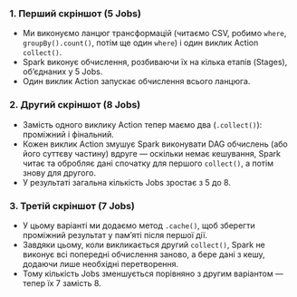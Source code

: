 ### 1. Перший скріншот (5 Jobs)
- Ми виконуємо ланцюг трансформацій (читаємо CSV, робимо `where`, `groupBy().count()`, потім ще один `where`) і один виклик Action `collect()`.
- Spark виконує обчислення, розбиваючи їх на кілька етапів (Stages), об’єднаних у 5 Jobs.
- Один виклик Action запускає обчислення всього ланцюга.

### 2. Другий скріншот (8 Jobs)
- Замість одного виклику Action тепер маємо два (`.collect()`): проміжний і фінальний.
- Кожен виклик Action змушує Spark виконувати DAG обчислень (або його суттєву частину) вдруге — оскільки немає кешування, Spark читає та обробляє дані спочатку для першого `collect()`, а потім знову для другого.
- У результаті загальна кількість Jobs зростає з 5 до 8.

### 3. Третій скріншот (7 Jobs)
- У цьому варіанті ми додаємо метод `.cache()`, щоб зберегти проміжний результат у пам’яті після першої дії.
- Завдяки цьому, коли викликається другий `collect()`, Spark не виконує всі попередні обчислення заново, а бере дані з кешу, додаючи лише необхідні перетворення.
- Тому кількість Jobs зменшується порівняно з другим варіантом — тепер їх 7 замість 8.